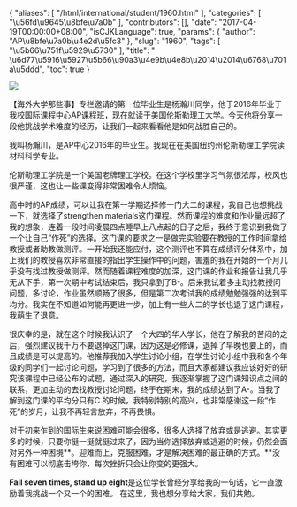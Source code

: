 {
    "aliases": [
        "/html/international/student/1960.html"
    ],
    "categories": [
        "\u56fd\u9645\u8bfe\u7a0b"
    ],
    "contributors": [],
    "date": "2017-04-19T00:00:00+08:00",
    "isCJKLanguage": true,
    "params": {
        "author": "AP\u8bfe\u7a0b\u4e2d\u5fc3"
    },
    "slug": "1960",
    "tags": [
        "\u5b66\u751f\u5929\u5730"
    ],
    "title": " \u6d77\u5916\u5927\u5b66\u90a3\u4e9b\u4e8b\u2014\u2014\u6768\u701a\u5ddd",
    "toc": true
}

![](https://cdn.tfls.online/mirror/full/02d81edea89be0cc994dcf9981a2c7605db345c7.jpg)







【海外大学那些事】专栏邀请的第一位毕业生是杨瀚川同学，他于2016年毕业于我校国际课程中心AP课程班，现在就读于美国伦斯勒理工大学。今天他将分享一段他挑战学术难度的经历，让我们一起来看看他是如何战胜自己的。









我叫杨瀚川，是AP中心2016年的毕业生。我现在在美国纽约州伦斯勒理工学院读材料科学专业。









伦斯勒理工学院是一个美国老牌理工学校。在这个学校里学习气氛很浓厚，校风也很严谨，这也让一些课变得非常困难令人烦恼。









高中时的AP成绩，可以让我在第一学期选择修一门大二的课程，我自己也想挑战一下，就选择了strengthen materials这门课程。然而课程的难度和作业量远超了我的想象，连着一段时间凌晨四点睡早上八点起的日子之后，我终于意识到我做了一个让自己“作死”的选择。这门课的要求之一是做完实验要在教授的工作时间拿给教授或者助教做测评。一开始我还能应付，这个测评也不算在成绩评分体系中，加上我们的教授喜欢非常直接的指出学生操作中的问题，害羞的我在开始的一个月几乎没有找过教授做测评。然而随着课程难度的加深，这门课的作业和报告让我几乎无从下手，第一次期中考试结束后，我只拿到了B-。后来我试着多主动找教授问问题，多讨论，作业虽然顺畅了很多，但是第二次考试我的成绩勉勉强强的达到平均分。我实在不知道如何能再更进一步，加上有一些大二的学长也退了这门课程，我萌生了退意。









很庆幸的是，就在这个时候我认识了一个大四的华人学长，他在了解我的苦闷的之后，强烈建议我千万不要退掉这门课，因为这是必修课，退掉了早晚也要上的，而且成绩是可以提高的。他推荐我加入学生讨论小组，在学生讨论小组中我和各个年级的同学们一起讨论问题，学习到了很多的方法，而且大家都建议我应该好好的研究该课程中已经公布的试题，通过深入的研究，我逐渐掌握了这门课知识点之间的联系，更加主动的去找教授讨论问题，终于在期末，我的成绩达到了A-。当我了解到这门课的平均分只有C 的时候，我特别特别的高兴，也非常感谢这一段“作死”的岁月，让我不再轻言放弃，不再畏惧。









对于初来乍到的国际生来说困难可能会很多，很多人选择了放弃或是逃避。其实更多的时候，只要你挺一挺就挺过来了，因为当你选择放弃或逃避的时候，仍然会面对另外一种困境**。迎难而上，克服困难，才是解决困难的最正确的方式。**没有困难可以彻底击垮你，每次挫折只会让你变的更强大。









**Fall seven times, stand up eight**是这位学长曾经分享给我的一句话，它一直激励着我挑战一个又一个的困难。 在这里，我也想分享给大家，我们共勉。








